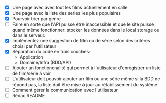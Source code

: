 - [x] Une page avec avec tout les films actuellement en salle
- [x] Une page avec la liste des series les plus populaires
- [x] Pourvoir trier par genre
- [ ] Faire en sorte que l'API puisse être inaccessible et que le site puisse quand même fonctionner: stocker les données dans le local storage ou dans le serveur.
- [x] Implémentez une suggestion de film ou de série selon des critères choisi par l'utilisateur
- [x] Séparation du code en trois couches:
  - Application
  - Domaine/Infra (BDD/API)
- [ ] Ajouter un fonctioncnalité qui permet à l'utilisateur d'enregistrer un liste de film/série à voir
- [ ] L'utilisateur doit pouvoir ajouter un film ou une série même si la BDD ne répond pas, la liste doit être mise à jour au rétablissement du système
- [ ] Comment gérer la communication avec l'utilisateur
- [ ] Rédac README